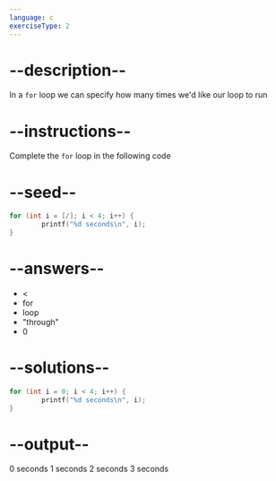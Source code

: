 ```yaml
---
language: c
exerciseType: 2
---
```


# --description--

In a `for` loop we can specify how many times we'd like our loop to run

# --instructions--

Complete the `for` loop in the following code

# --seed--

```c
for (int i = [/]; i < 4; i++) {
        printf("%d seconds\n", i);
}
```

# --answers--

-  < 
- for
- loop
- "through"
- 0

# --solutions--

```c
for (int i = 0; i < 4; i++) {
        printf("%d seconds\n", i);
}
```

# --output--

0 seconds
1 seconds
2 seconds
3 seconds

